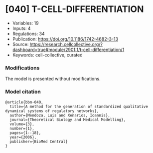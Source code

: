 # \[040\] T-CELL-DIFFERENTIATION

 - Variables: 19
 - Inputs: 4
 - Regulations: 34
 - Publication: https://doi.org/10.1186/1742-4682-3-13
 - Source: https://research.cellcollective.org/?dashboard=true#module/2901:1/t-cell-differentiation/1
 - Keywords: cell-collective, curated


### Modifications

The model is presented without modifications.

### Model citation

```
@article{bbm-040,
  title={A method for the generation of standardized qualitative dynamical systems of regulatory networks},
  author={Mendoza, Luis and Xenarios, Ioannis},
  journal={Theoretical Biology and Medical Modelling},
  volume={3},
  number={1},
  pages={1--18},
  year={2006},
  publisher={BioMed Central}
}
```

